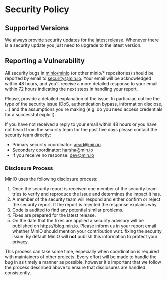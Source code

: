 # Security Policy

## Supported Versions

We always provide security updates for the [latest release](https://github.com/foens/minio/releases/latest).
Whenever there is a security update you just need to upgrade to the latest version.

## Reporting a Vulnerability

All security bugs in [minio/minio](https://github,com/minio/minio) (or other minio/* repositories)
should be reported by email to security@min.io. Your email will be acknowledged within 48 hours,
and you'll receive a more detailed response to your email within 72 hours indicating the next steps
in handling your report.

Please, provide a detailed explanation of the issue. In particular, outline the type of the security
issue (DoS, authentication bypass, information disclose, ...) and the assumptions you're making (e.g. do
you need access credentials for a successful exploit).

If you have not received a reply to your email within 48 hours or you have not heard from the security team
for the past five days please contact the security team directly:

- Primary security coordinator: aead@min.io
- Secondary coordinator: harsha@min.io
- If you receive no response: dev@min.io

### Disclosure Process

MinIO uses the following disclosure process:

1. Once the security report is received one member of the security team tries to verify and reproduce
   the issue and determines the impact it has.
2. A member of the security team will respond and either confirm or reject the security report.
   If the report is rejected the response explains why.
3. Code is audited to find any potential similar problems.
4. Fixes are prepared for the latest release.
5. On the date that the fixes are applied a security advisory will be published on <https://blog.min.io>.
   Please inform us in your report email whether MinIO should mention your contribution w.r.t. fixing
   the security issue. By default MinIO will **not** publish this information to protect your privacy.

This process can take some time, especially when coordination is required with maintainers of other projects.
Every effort will be made to handle the bug in as timely a manner as possible, however it's important that we
follow the process described above to ensure that disclosures are handled consistently.
